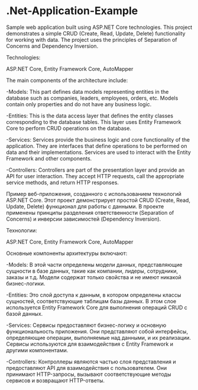 # .Net-Application-Example
  Sample web application built using ASP.NET Core technologies. This project demonstrates a simple CRUD (Create, Read, Update, Delete) functionality for working with data. The project uses the principles of Separation of Concerns and Dependency Inversion.

Technologies:

ASP.NET Core, Entity Framework Core, AutoMapper

The main components of the architecture include:

-Models: This part defines data models representing entities in the database such as companies, leaders, employees, orders, etc. Models contain only properties and do not have any business logic.

-Entities: This is the data access layer that defines the entity classes corresponding to the database tables. This layer uses Entity Framework Core to perform CRUD operations on the database.

-Services: Services provide the business logic and core functionality of the application. They are interfaces that define operations to be performed on data and their implementations. Services are used to interact with the Entity Framework and other components.

-Controllers: Controllers are part of the presentation layer and provide an API for user interaction. They accept HTTP requests, call the appropriate service methods, and return HTTP responses.
  

  
  Пример веб-приложения, созданного с использованием технологий ASP.NET Core. Этот проект демонстрирует простой CRUD (Create, Read, Update, Delete) функционал для работы с данными. 
  В проекте применены принципы разделения ответственности (Separation of Concerns) и инверсии зависимостей (Dependency Inversion). 


Технологии:

ASP.NET Core, Entity Framework Core, AutoMapper

Основные компоненты архитектуры включают:

-Models: В этой части определены модели данных, представляющие сущности в базе данных, такие как компании, лидеры, сотрудники, заказы и т.д. Модели содержат только свойства и не имеют никакой бизнес-логики.

-Entities: Это слой доступа к данным, в котором определены классы сущностей, соответствующие таблицам базы данных. В этом слое используется Entity Framework Core для выполнения операций CRUD с базой данных.

-Services: Сервисы предоставляют бизнес-логику и основную функциональность приложения. Они представляют собой интерфейсы, определяющие операции, выполняемые над данными, и их реализации. Сервисы используются для взаимодействия с Entity Framework и другими компонентами.

-Controllers: Контроллеры являются частью слоя представления и предоставляют API для взаимодействия с пользователем. Они принимают HTTP-запросы, вызывают соответствующие методы сервисов и возвращают HTTP-ответы.
